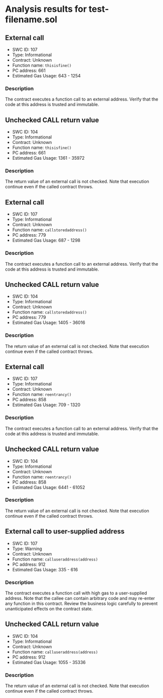 # Analysis results for test-filename.sol

## External call
- SWC ID: 107
- Type: Informational
- Contract: Unknown
- Function name: `thisisfine()`
- PC address: 661
- Estimated Gas Usage: 643 - 1254

### Description

The contract executes a function call to an external address. Verify that the code at this address is trusted and immutable.

## Unchecked CALL return value
- SWC ID: 104
- Type: Informational
- Contract: Unknown
- Function name: `thisisfine()`
- PC address: 661
- Estimated Gas Usage: 1361 - 35972

### Description

The return value of an external call is not checked. Note that execution continue even if the called contract throws.

## External call
- SWC ID: 107
- Type: Informational
- Contract: Unknown
- Function name: `callstoredaddress()`
- PC address: 779
- Estimated Gas Usage: 687 - 1298

### Description

The contract executes a function call to an external address. Verify that the code at this address is trusted and immutable.

## Unchecked CALL return value
- SWC ID: 104
- Type: Informational
- Contract: Unknown
- Function name: `callstoredaddress()`
- PC address: 779
- Estimated Gas Usage: 1405 - 36016

### Description

The return value of an external call is not checked. Note that execution continue even if the called contract throws.

## External call
- SWC ID: 107
- Type: Informational
- Contract: Unknown
- Function name: `reentrancy()`
- PC address: 858
- Estimated Gas Usage: 709 - 1320

### Description

The contract executes a function call to an external address. Verify that the code at this address is trusted and immutable.

## Unchecked CALL return value
- SWC ID: 104
- Type: Informational
- Contract: Unknown
- Function name: `reentrancy()`
- PC address: 858
- Estimated Gas Usage: 6441 - 61052

### Description

The return value of an external call is not checked. Note that execution continue even if the called contract throws.

## External call to user-supplied address
- SWC ID: 107
- Type: Warning
- Contract: Unknown
- Function name: `calluseraddress(address)`
- PC address: 912
- Estimated Gas Usage: 335 - 616

### Description

The contract executes a function call with high gas to a user-supplied address. Note that the callee can contain arbitrary code and may re-enter any function in this contract. Review the business logic carefully to prevent unanticipated effects on the contract state.

## Unchecked CALL return value
- SWC ID: 104
- Type: Informational
- Contract: Unknown
- Function name: `calluseraddress(address)`
- PC address: 912
- Estimated Gas Usage: 1055 - 35336

### Description

The return value of an external call is not checked. Note that execution continue even if the called contract throws.
